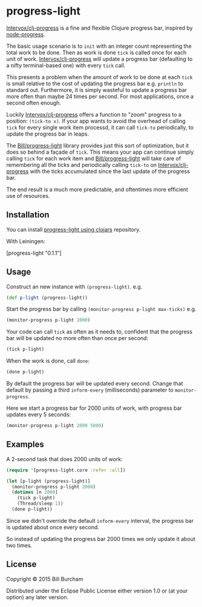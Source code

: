 # progress-light

[Intervox/clj-progress](https://github.com/Intervox/clj-progress) is a fine and flexible Clojure progress bar, inspired by [node-progress](https://github.com/tj/node-progress).

The basic usage scenario is to `init` with an integer count representing the total work to be done. Then as work is done `tick` is called once for each unit of work. [Intervox/clj-progress](https://github.com/Intervox/clj-progress) will update a progress bar (defaulting to a nifty terminal-based one) with every `tick` call.

This presents a problem when the amount of work to be done at each `tick` is small relative to the cost of updating the progress bar e.g. `println` to standard out. Furthermore, it is simply wasteful to update a progress bar more often than maybe 24 times per second. For most applications, once a second often enough.

Luckily [Intervox/clj-progress](https://github.com/Intervox/clj-progress) offers a function to "zoom" progress to a position: `(tick-to x)`. If your app wants to avoid the overhead of calling `tick` for every single work item processd, it can call `tick-to` periodically, to update the progress bar in leaps.

The [Bill/progress-light](https://github.com/Bill/progress-light) library provides just this sort of optimization, but it does so behind a façade of `tick`. This means your app can continue simply calling `tick` for each work item and [Bill/progress-light](https://github.com/Bill/progress-light) will take care of remembering all the ticks and periodically calling `tick-to` on [Intervox/clj-progress](https://github.com/Intervox/clj-progress) with the ticks accumulated since the last update of the progress bar.

The end result is a much more predictable, and oftentimes more efficient use of resources.

## Installation

You can install [progress-light using clojars](https://clojars.org/progress-light) repository.

With Leiningen:

[progress-light "0.1.1"]

## Usage

Construct an new instance with `(progress-light)`. e.g.

```clojure
(def p-light (progress-light))
```

Start the progress bar by calling `(monitor-progress p-light max-ticks)` e.g.

```clojure
(monitor-progress p-light 2000)
```

Your code can call `tick` as often as it needs to, confident that the progress bar will be updated no more often than once per second:

```clojure
(tick p-light)
```

When the work is done, call `done`:

```clojure
(done p-light)
```

By default the progress bar will be updated every second. Change that default by passing a third `inform-every` (milliseconds) parameter to `monitor-progress`.

Here we start a progress bar for 2000 units of work, with progress bar updates every 5 seconds:

```clojure
(monitor-progress p-light 2000 5000)
```

## Examples

A 2-second task that does 2000 units of work:

```clojure
(require '[progress-light.core :refer :all])

(let [p-light (progress-light)]
  (monitor-progress p-light 2000)
  (dotimes [n 2000]
    (tick p-light)
    (Thread/sleep 1))
  (done p-light))
```

Since we didn't override the default `inform-every` interval, the progress bar is updated about once every second.

So instead of updating the progress bar 2000 times we only update it about two times.

## License

Copyright © 2015 Bill Burcham

Distributed under the Eclipse Public License either version 1.0 or (at
your option) any later version.
